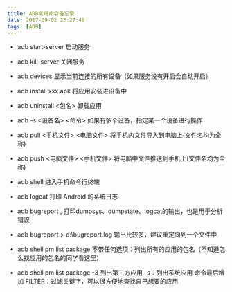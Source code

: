 ```yaml
---
title: ADB常用命令备忘录
date: 2017-09-02 23:27:48
tags: [ADB]
---
```


* adb start-server	启动服务

* adb kill-server	关闭服务

* adb devices	显示当前连接的所有设备（如果服务没有开启会自动开启）

* adb install xxx.apk	将应用安装进设备中

* adb uninstall <包名>	卸载应用

* adb -s <设备名> <命令>	如果有多个设备，指定某一个设备进行操作

* adb pull <手机文件> <电脑文件>	将手机内文件导入到电脑上(文件名均为全称)

* adb push <电脑文件> <手机文件>	将电脑中文件推送到手机上(文件名均为全称)

* adb shell	进入手机命令行终端

* adb logcat  打印 Android 的系统日志

* adb bugreport , 打印dumpsys、dumpstate、logcat的输出，也是用于分析错误

* adb bugreport > d:\bugreport.log  输出比较多，建议重定向到一个文件中

* adb shell pm list package	不带任何选项：列出所有的应用的包名（不知道怎么找应用的包名的同学看这里）

* adb shell pm list package -3	列出第三方应用	-s：列出系统应用	命令最后增加 FILTER：过滤关键字，可以很方便地查找自己想要的应用

